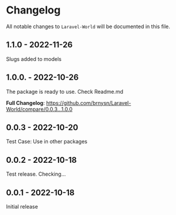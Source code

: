 # Changelog

All notable changes to `Laravel-World` will be documented in this file.

## 1.1.0 - 2022-11-26

Slugs added to models

## 1.0.0. - 2022-10-26

The package is ready to use. Check Readme.md

**Full Changelog**: https://github.com/brnysn/Laravel-World/compare/0.0.3...1.0.0

## 0.0.3 - 2022-10-20

Test Case: Use in other packages

## 0.0.2 - 2022-10-18

Test release. Checking...

## 0.0.1 - 2022-10-18

Initial release
